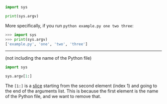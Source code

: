 
```python
import sys

print(sys.argv)
```

More specifically, if you run `python example.py one two three`:

```python
>>> import sys
>>> print(sys.argv)
['example.py', 'one', 'two', 'three']
```

***
(not including the name of the Python file)

```python
import sys

sys.argv[1:]
```

The `[1:]` is a [slice](https://stackoverflow.com/a/509295/208273) starting from the second element (index 1) and going to the end of the arguments list. This is because the first element is the name of the Python file, and we want to remove that.